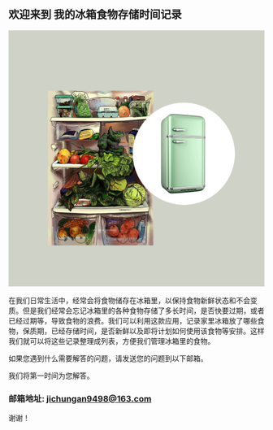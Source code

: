 ## 欢迎来到 我的冰箱食物存储时间记录

![Image](icon-1024.png)


在我们日常生活中，经常会将食物储存在冰箱里，以保持食物新鲜状态和不会变质。但是我们经常会忘记冰箱里的各种食物存储了多长时间，是否快要过期，或者已经过期等，导致食物的浪费。我们可以利用这款应用，记录家里冰箱放了哪些食物，保质期，已经存储时间，是否新鲜以及即将计划如何使用该食物等安排。这样我们就可以将这些记录整理成列表，方便我们管理冰箱里的食物。


如果您遇到什么需要解答的问题，请发送您的问题到以下邮箱。

我们将第一时间为您解答。

### 邮箱地址:  jichungan9498@163.com

谢谢！

